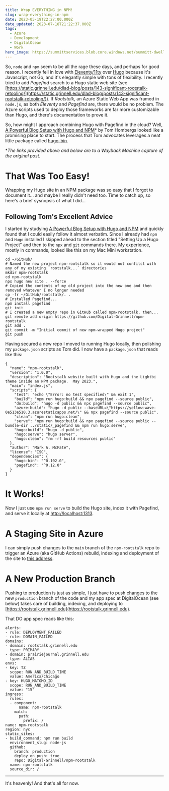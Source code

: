 ```yaml
---
title: Wrap EVERYTHING in NPM!
slug: wrap-everything-in-npm
date: 2023-05-19T22:27:00.000Z
date_updated: 2023-07-18T21:22:37.000Z
tags: 
  - Azure
  - Development
  - DigitalOcean
  - Work
hero_image: https://summittservices.blob.core.windows.net/summitt-dweller-blog/images/pexels-mikhail-nilov-8542562.jpg
---
```


So, `node` and `npm` seem to be all the rage these days, and perhaps for good reason.  I recently fell in love with [Eleventy/11ty](https://www.11ty.dev) over [Hugo](https://gohugo.io) because it's Javascript, not Go, and it's elegantly simple with tons of flexibility.  I recently tried to add *Pagefind* search to a Hugo static web site (see [https://static.grinnell.edu/dlad-blog/posts/143-significant-rootstalk-retooling/](https://static.grinnell.edu/dlad-blog/posts/143-significant-rootstalk-retooling/)).  If *Rootstalk*, an Azure Static Web App was framed in `node.js`, as both *Eleventy* and *Pagefind* are, there would be no problem.  The Azure scripts used to deploy those frameworks are far more customizable than Hugo, and there's documentation to prove it.

So, how might I approach combining Hugo with Pagefind in the cloud?  Well, [A Powerful Blog Setup with Hugo and NPM](https://web.archive.org/web/20220818082611/https://www.blogtrack.io/blog/powerful-blog-setup-with-hugo-and-npm/)* by Tom Hombergs looked like a promising place to start.  The process that Tom advocates leverages a neat little package called [hugo-bin](https://www.npmjs.com/package/hugo-bin).

**The links provided above and below are to a Wayback Machine capture of the original post.*

# That Was Too Easy!

Wrapping my Hugo site in an NPM package was so easy that I forgot to document it... and maybe I really didn't need too.  Time to catch up, so here's a brief sysnopsis of what I did...

## Following Tom's Excellent Advice

I started by studying [A Powerful Blog Setup with Hugo and NPM](https://web.archive.org/web/20220818082611/https://www.blogtrack.io/blog/powerful-blog-setup-with-hugo-and-npm/) and quickly found that I could easily follow it almost verbatim.  Since I already had `npm` and `Hugo` installed I skipped ahead to the section titled "Setting Up a Hugo Project" and then to the `npx` and `git` commands there.  My experience, mostly in commands, looked like this on my Mac Mini workstation.

    cd ~/GitHub/
    # Named the new project npm-rootstalk so it would not confilct with any of my existing `rootstalk...` directories
    mkdir npm-rootstalk      
    cd npm-rootstalk
    npx hugo new site . --force
    # Copied the contents of my old project into the new one and then removed whatever I no longer needed
    cp -fr ~/GitHub/rootstalk/. .  
    # Installed Pagefind...
    npm install pagefind
    git init
    # I created a new empty repo in GitHub called npm-rootstalk, then...
    git remote add origin https://github.com/Digital-Grinnell/npm-rootstalk 
    git add . 
    git commit -m "Initial commit of new npm-wrapped Hugo project"
    git push
    

Having secured a new repo I moved to running Hugo locally, then polishing my `package.json` scripts as Tom did.  I now have a `package.json` that reads like this:

    {
      "name": "npm-rootstalk",
      "version": "1.0.0",
      "description": "Rootstalk website built with Hugo and the Lightbi theme inside an NPM package.  May 2023.",
      "main": "index.js",
      "scripts": {
        "test": "echo \"Error: no test specified\" && exit 1",
        "build": "npm run hugo:build && npx pagefind --source public",
        "do:build": "hugo -d public && npx pagefind --source public",
        "azure:build": "hugo -d public --baseURL=\"https://yellow-wave-0e513e510.3.azurestaticapps.net/\" && npx pagefind --source public",
        "clean": "npm run hugo:clean",
        "serve": "npm run hugo:build && npx pagefind --source public --bundle-dir ../static/_pagefind && npm run hugo:serve",
        "hugo:build": "hugo -d public",
        "hugo:serve": "hugo server",
        "hugo:clean": "rm -rf build resources public"
      },
      "author": "Mark A. McFate",
      "license": "ISC",
      "dependencies": {
        "hugo-bin": "^0.102.0",
        "pagefind": "^0.12.0"
      }
    }
    

# It Works!

Now I just use `npm run serve` to build the Hugo site, index it with Pagefind, and serve it locally at [http://localhost:1313](http://localhost:1313).

# A Staging Site in Azure

I can simply push changes to the `main` branch of the `npm-rootstalk` repo to trigger an Azure (aka GitHub Actions) rebuild, indexing and deployment of the site to [this address](https://yellow-wave-0e513e510.3.azurestaticapps.net/).

# A New Production Branch

Pushing to production is just as simple, I just have to push changes to the new `production` branch of the code and my app spec at DigitalOcean (see below) takes care of building, indexing, and deploying to [https://rootstalk.grinnell.edu](https://rootstalk.grinnell.edu).

That DO app spec reads like this:

    alerts:
    - rule: DEPLOYMENT_FAILED
    - rule: DOMAIN_FAILED
    domains:
    - domain: rootstalk.grinnell.edu
      type: PRIMARY
    - domain: prairiejournal.grinnell.edu
      type: ALIAS
    envs:
    - key: TZ
      scope: RUN_AND_BUILD_TIME
      value: America/Chicago
    - key: HUGO_MATOMO_ID
      scope: RUN_AND_BUILD_TIME
      value: "15"
    ingress:
      rules:
      - component:
          name: npm-rootstalk
        match:
          path:
            prefix: /
    name: npm-rootstalk
    region: nyc
    static_sites:
    - build_command: npm run build
      environment_slug: node-js
      github:
        branch: production
        deploy_on_push: true
        repo: Digital-Grinnell/npm-rootstalk
      name: npm-rootstalk
      source_dir: /
    

---

It's heavenly!  And that's all for now.
